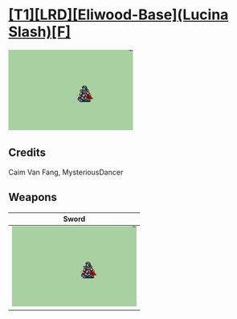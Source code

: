 # [\[T1\]\[LRD\]\[Eliwood-Base\]\(Lucina Slash\)\[F\]](./)

<img src="./1.%20Sword/Sword_000.png" alt="[T1][LRD][Eliwood-Base](Lucina Slash)[F] standing" />

## Credits

Caim Van Fang, MysteriousDancer

## Weapons


|Sword |
|  :---: |
| <img alt="Sword animation" src="./1.%20Sword/Sword.gif" /> |
